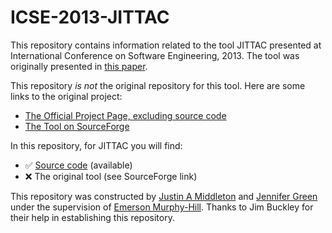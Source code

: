# ICSE-2013-JITTAC
This repository contains information related to the tool JITTAC presented at International Conference on Software Engineering, 2013. The tool was originally presented in [this paper](http://dl.acm.org/citation.cfm?id=2486987).

This repository _is not_ the original repository for this tool. Here are some links to the original project:
* [The Official Project Page, excluding source code](http://actool.sourceforge.net/)
* [The Tool on SourceForge](https://sourceforge.net/projects/actool/)

In this repository, for JITTAC you will find:
* :white_check_mark: [Source code](https://github.com/SoftwareEngineeringToolDemos/ICSE-2013-JITTAC) (available)
* :x: The original tool (see SourceForge link)

This repository was constructed by [Justin A Middleton](https://github.com/JustinAMiddleton) and [Jennifer Green](https://github.com/jmgreen813) under the supervision of [Emerson Murphy-Hill](https://github.com/CaptainEmerson). Thanks to Jim Buckley for their help in establishing this repository. 
